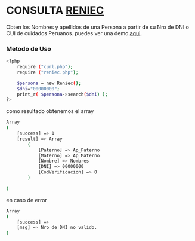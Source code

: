 # CONSULTA [RENIEC]
Obten los Nombres y apellidos de una Persona a partir de su Nro de DNI o CUI de cuidados Peruanos. puedes ver una demo [aqui].
### Metodo de Uso
```sh
<?php
    require ("curl.php");
    require ("reniec.php");

    $persona = new Reniec();
	$dni="00000000";
    print_r( $persona->search($dni) );
?>
```
como resultado obtenemos el array
```sh
Array
(
    [success] => 1
    [result] => Array
        (
            [Paterno] => Ap_Paterno
            [Materno] => Ap_Materno
            [Nombre] => Nombres
            [DNI] => 00000000
            [CodVerificacion] => 0
        )

)
```
en caso de error
```sh
Array
(
    [success] =>
    [msg] => Nro de DNI no valido.
)
```
[RENIEC]: <https://cel.reniec.gob.pe/valreg/valreg.do>
[aqui]: <https://geekdev.ml/demos>
